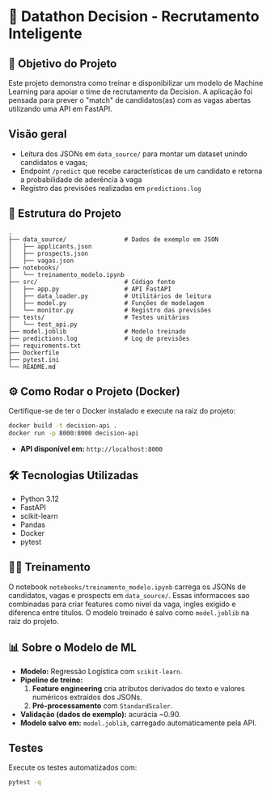 # 🤖 Datathon Decision - Recrutamento Inteligente

## 🎯 Objetivo do Projeto
Este projeto demonstra como treinar e disponibilizar um modelo de Machine Learning para apoiar o time de recrutamento da Decision. A aplicação foi pensada para prever o "match" de candidatos(as) com as vagas abertas utilizando uma API em FastAPI.

## Visão geral
- Leitura dos JSONs em `data_source/` para montar um dataset unindo candidatos e vagas;
- Endpoint `/predict` que recebe características de um candidato e retorna a probabilidade de aderência à vaga
- Registro das previsões realizadas em `predictions.log`

## 🚀 Estrutura do Projeto
```
.
├── data_source/                # Dados de exemplo em JSON
│   ├── applicants.json
│   ├── prospects.json
│   ├── vagas.json
├── notebooks/
│   └── treinamento_modelo.ipynb
├── src/                        # Código fonte
│   ├── app.py                  # API FastAPI
│   ├── data_loader.py          # Utilitários de leitura
│   ├── model.py                # Funções de modelagem
│   └── monitor.py              # Registro das previsões
├── tests/                      # Testes unitários
│   └── test_api.py
├── model.joblib                # Modelo treinado
├── predictions.log             # Log de previsões
├── requirements.txt
├── Dockerfile
├── pytest.ini
└── README.md
```

## ⚙️ Como Rodar o Projeto (Docker)
Certifique-se de ter o Docker instalado e execute na raiz do projeto:
```bash
docker build -t decision-api .
docker run -p 8000:8000 decision-api
```
- **API disponível em:** `http://localhost:8000`

## 🛠️ Tecnologias Utilizadas
- Python 3.12
- FastAPI
- scikit-learn
- Pandas
- Docker
- pytest

## 🏋️‍♂️ Treinamento
O notebook `notebooks/treinamento_modelo.ipynb` carrega os JSONs de candidatos, vagas e prospects em `data_source/`. Essas informacoes sao combinadas para criar features como nivel da vaga, ingles exigido e diferenca entre titulos. O modelo treinado é salvo como `model.joblib` na raiz do projeto.

## 📊 Sobre o Modelo de ML
- **Modelo:** Regressão Logística com `scikit-learn`.
- **Pipeline de treino:**
  1. **Feature engineering** cria atributos derivados do texto e valores numéricos extraídos dos JSONs.
  2. **Pré-processamento** com `StandardScaler`.
- **Validação (dados de exemplo):** acurácia ~0.90.
- **Modelo salvo em:** `model.joblib`, carregado automaticamente pela API.

## Testes
Execute os testes automatizados com:
```bash
pytest -q
```
